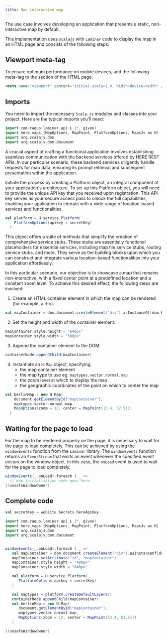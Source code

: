 ```yaml
---
title: Non interactive map
---
```

The use case involves developing an application that presents a static, non-interactive map by default.

This implementation uses `scalajs` with `Laminar` code to display the map in an HTML page and consists of the following steps:

## Viewport meta-tag
To ensure optimum performance on mobile devices, add the following meta-tag to the <head> section of the HTML page:
```html
<meta name="viewport" content="initial-scale=1.0, width=device-width" />
```

## Imports
You need to import the necessary `Scala.js` modules and classes into your project. Here are the typical imports you'll need:
```scala
import com.raquo.laminar.api.L.{*, given}
import here.maps.{MapOptions, MapPoint, PlatformOptions, MapsJs as H}
import org.scalajs.dom
import org.scalajs.dom.document
```

A crucial aspect of crafting a functional application involves establishing seamless communication with the backend services offered by HERE REST APIs. In our particular scenario, these backend services diligently handle requests for map data, ensuring its prompt retrieval and subsequent presentation within the application.

Initiate the process by creating a Platform object, an integral component of your application's architecture. To set up this Platform object, you will need to provide the unique API key that you received upon registration. This API key serves as your secure access pass to unlock the full capabilities, enabling your application to interact with a wide range of location-based services and functionalities.

```scala
val platform = H.service.Platform(
    PlatformOptions(apikey = secretKey)
  )
```

This object offers a suite of methods that simplify the creation of comprehensive service stubs. These stubs are essentially functional placeholders for essential services, including map tile service stubs, routing service stubs, and more. They serve as the building blocks upon which you can construct and integrate various location-based functionalities into your application effortlessly.

In this particular scenario, our objective is to showcase a map that remains non-interactive, with a fixed center point at a predefined location and a constant zoom level. To achieve this desired effect, the following steps are involved:

1. Create an HTML container element in which the map can be rendered (for example, a `div`).
```scala
val mapContainer = dom.document.createElement("div").asInstanceOf[dom.HTMLElement]
```
2. Set the height and width of the container element.
```scala
mapContainer.style.height = "640px"
mapContainer.style.width = "500px"
```
3. Append the container element to the DOM.
```scala
containerNode.appendChild(mapContainer)
```
4. Instantiate an `H.Map` object, specifying:
   - the map container element
   - the map type to use eg. `maptypes.vector.normal.map`
   - the zoom level at which to display the map
   - the geographic coordinates of the point on which to center the map

```scala
val berlinMap = new H.Map(
    document.getElementById("mapContainer"),
    maptypes.vector.normal.map,
    MapOptions(zoom = 12, center = MapPoint(13.4, 52.51))
  )
```
## Waiting for the page to load
For the map to be rendered properly on the page, it is necessary to wait for the page to load completely. This can be achieved by using the `windowEvents` function from the `Laminar` library. The `windowEvents` function returns an `EventStream` that emits an event whenever the specified event occurs on the window object. In this case, the `onLoad` event is used to wait for the page to load completely.
```scala 
windowEvents(_.onLoad).foreach { _ =>
  // map initialization code goes here
}(unsafeWindowOwner)
```

## Complete code
<div class="mdoc-example">

```scala mdoc:js:invisible:shared
val secretKey = website.Secrets.hereApiKey
```


```scala mdoc:js
import com.raquo.laminar.api.L.{*, given}
import here.maps.{MapOptions, MapPoint, PlatformOptions, MapsJs as H}
import org.scalajs.dom
import org.scalajs.dom.document


windowEvents(_.onLoad).foreach { _ =>
   val mapContainer = dom.document.createElement("div").asInstanceOf[dom.HTMLElement]
   mapContainer.setAttribute("id", "mapContainer")
   mapContainer.style.height = "480px"
   mapContainer.style.width = "640px"

   val platform = H.service.Platform(
      PlatformOptions(apikey = secretKey)
   )

   val maptypes = platform.createDefaultLayers()
   containerNode.appendChild(mapContainer)
   val berlinMap = new H.Map(
      document.getElementById("mapContainer"),
      maptypes.vector.normal.map,
      MapOptions(zoom = 12, center = MapPoint(13.4, 52.51))
   )

}(unsafeWindowOwner)

```

</div>

